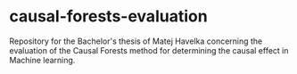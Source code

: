 # causal-forests-evaluation
Repository for the Bachelor's thesis of Matej Havelka concerning the evaluation of the Causal Forests method for determining the causal effect in Machine learning.
